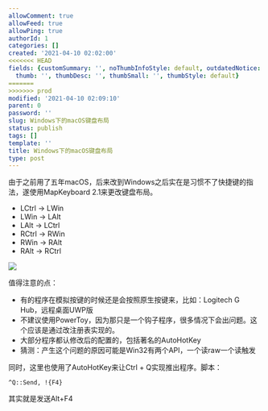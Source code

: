 ```yaml
---
allowComment: true
allowFeed: true
allowPing: true
authorId: 1
categories: []
created: '2021-04-10 02:02:00'
<<<<<<< HEAD
fields: {customSummary: '', noThumbInfoStyle: default, outdatedNotice: 'no', reprint: standard,
  thumb: '', thumbDesc: '', thumbSmall: '', thumbStyle: default}
=======
>>>>>>> prod
modified: '2021-04-10 02:09:10'
parent: 0
password: ''
slug: Windows下的macOS键盘布局
status: publish
tags: []
template: ''
title: Windows下的macOS键盘布局
type: post
---
```

由于之前用了五年macOS，后来改到Windows之后实在是习惯不了快捷键的指法，遂使用MapKeyboard 2.1来更改键盘布局。

- LCtrl -> LWin
- LWin -> LAlt
- LAlt -> LCtrl
- RCtrl -> RWin
- RWin -> RAlt
- RAlt -> RCtrl

![](https://cdn.jsdelivr.net/gh/JeffersonQin/blog-asset@latest/usr/picgo/20210410020428.png)

值得注意的点：
- 有的程序在模拟按键的时候还是会按照原生按键来，比如：Logitech G Hub，远程桌面UWP版
- 不建议使用PowerToy，因为那只是一个钩子程序，很多情况下会出问题。这个应该是通过改注册表实现的。
- 大部分程序都认修改后的配置的，包括著名的AutoHotKey
- 猜测：产生这个问题的原因可能是Win32有两个API，一个读raw一个读触发

同时，这里也使用了AutoHotKey来让Ctrl + Q实现推出程序。脚本：
```
^Q::Send, !{F4}
```
其实就是发送Alt+F4